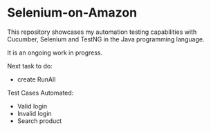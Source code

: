 # Selenium-on-Amazon
This repository showcases my automation testing capabilities with Cucumber, Selenium and TestNG in the Java programming language. 

It is an ongoing work in progress.

Next task to do: 
- create RunAll

Test Cases Automated:
- Valid login
- Invalid login
- Search product
